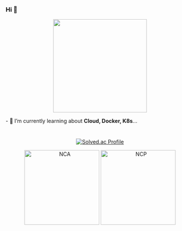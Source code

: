 ### Hi 🐶
<p align="center">
  <img width="250" height="250" src="https://github.com/user-attachments/assets/2b450ec7-d41a-46d1-989c-55dbe94eb2ee">
</p>
- 🌱 I’m currently learning about <b>Cloud, Docker, K8s</b>...
<h1> </h1>

<div align=center>

[![Solved.ac Profile](http://mazassumnida.wtf/api/v2/generate_badge?boj=busygunkh)](https://solved.ac/busygunkh/)

<img width="200" height="200" alt="NCA" src="https://github.com/user-attachments/assets/9170a3be-5b0e-401c-b4e0-8b76f5b71c93" /> <img width="200" height="200" alt="NCP" src="https://github.com/user-attachments/assets/34dbffb7-c59c-45dc-9aad-0750bfa13cc5" />
</div>
